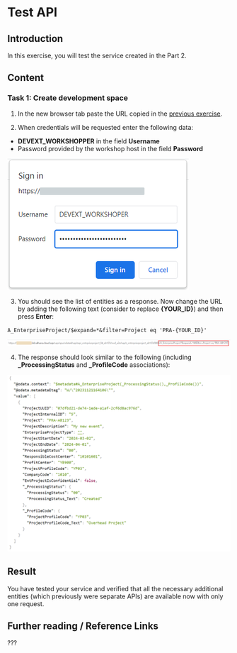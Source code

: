 # Test API

## Introduction 

In this exercise, you will test the service created in the Part 2.

## Content

### Task 1: Create development space

1. In the new browser tab paste the URL copied in the [previous exercise](./arrangement.md).

2. When credentials will be requested enter the following data:
  - **DEVEXT_WORKSHOPPER** in the field **Username**
  - Password provided by the workshop host in the field **Password**

  ![Alt text](img/0430-credentials-request-on-test.png) 

3. You should see the list of entities as a response. Now change the URL by adding the following text (consider to replace **{YOUR_ID}**) and then press **Enter**:

~~~url
A_EnterpriseProject/$expand=*&filter=Project eq 'PRA-{YOUR_ID}'
~~~

  ![Alt text](img/0440-api-url-change.png) 

4. The response should look similar to the following (including **_ProcessingStatus** and **_ProfileCode** associations):

  ![Alt text](img/0450-test-response.png)

## Result

You have tested your service and verified that all the necessary additional entities (which previously were separate APIs) are available now with only one request. 

## Further reading / Reference Links

???